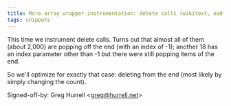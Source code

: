 ```yaml
---
title: More array wrapper instrumentation: delete calls (wikitext, ea8fc88)
tags: snippets
---
```


This time we instrument delete calls. Turns out that almost all of them (about 2,000) are popping off the end (with an index of -1); another 18 has an index parameter other than -1 but there were still popping items of the end.

So we'll optimize for exactly that case: deleting from the end (most likely by simply changing the count).

Signed-off-by: Greg Hurrell &lt;greg@hurrell.net&gt;
